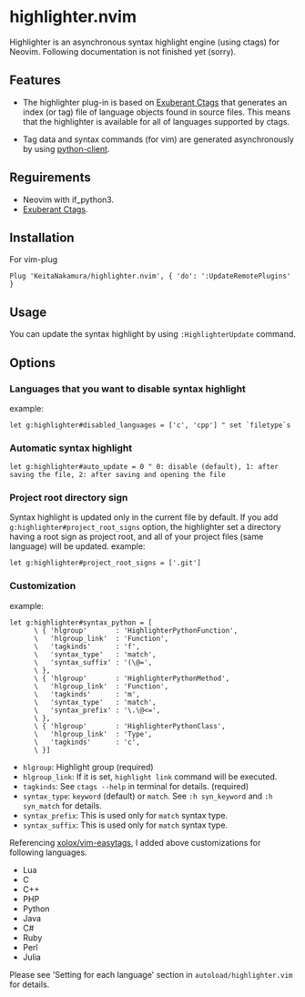 # highlighter.nvim

Highlighter is an asynchronous syntax highlight engine (using ctags) for Neovim. Following documentation is not finished yet (sorry).

## Features

* The highlighter plug-in is based on [Exuberant Ctags](http://ctags.sourceforge.net) that generates an index (or tag) file of language objects found in source files. This means that the highlighter is available for all of languages supported by ctags.

* Tag data and syntax commands (for vim) are generated asynchronously by using [python-client](https://github.com/neovim/python-client).

## Reguirements

* Neovim with if_python3.
* [Exuberant Ctags](http://ctags.sourceforge.net).

## Installation

For vim-plug
```vim
Plug 'KeitaNakamura/highlighter.nvim', { 'do': ':UpdateRemotePlugins' }
```

## Usage

You can update the syntax highlight by using `:HighlighterUpdate` command.

## Options

### Languages that you want to disable syntax highlight
example:
```vim
let g:highlighter#disabled_languages = ['c', 'cpp'] " set `filetype`s
```

### Automatic syntax highlight
```vim
let g:highlighter#auto_update = 0 " 0: disable (default), 1: after saving the file, 2: after saving and opening the file
```

### Project root directory sign
Syntax highlight is updated only in the current file by default. If you add `g:highlighter#project_root_signs` option, the highlighter set a directory having a root sign as project root, and all of your project files (same language) will be updated.
example:
```vim
let g:highlighter#project_root_signs = ['.git']
```

### Customization
example:
```vim
let g:highlighter#syntax_python = [
      \ { 'hlgroup'       : 'HighlighterPythonFunction',
      \   'hlgroup_link'  : 'Function',
      \   'tagkinds'      : 'f',
      \   'syntax_type'   : 'match',
      \   'syntax_suffix' : '(\@=',
      \ },
      \ { 'hlgroup'       : 'HighlighterPythonMethod',
      \   'hlgroup_link'  : 'Function',
      \   'tagkinds'      : 'm',
      \   'syntax_type'   : 'match',
      \   'syntax_prefix' : '\.\@<=',
      \ },
      \ { 'hlgroup'       : 'HighlighterPythonClass',
      \   'hlgroup_link'  : 'Type',
      \   'tagkinds'      : 'c',
      \ }]
```
* `hlgroup`: Highlight group (required)
* `hlgroup_link`: If it is set, `highlight link` command will be executed.
* `tagkinds`: See `ctags --help` in terminal for details. (required)
* `syntax_type`: `keyword` (default) or `match`. See `:h syn_keyword` and `:h syn_match` for details.
* `syntax_prefix`: This is used only for `match` syntax type.
* `syntax_suffix`: This is used only for `match` syntax type.

Referencing [xolox/vim-easytags](https://github.com/xolox/vim-easytags), I added above customizations for following languages.
* Lua
* C
* C++
* PHP
* Python
* Java
* C#
* Ruby
* Perl
* Julia

Please see 'Setting for each language' section in `autoload/highlighter.vim` for details.
